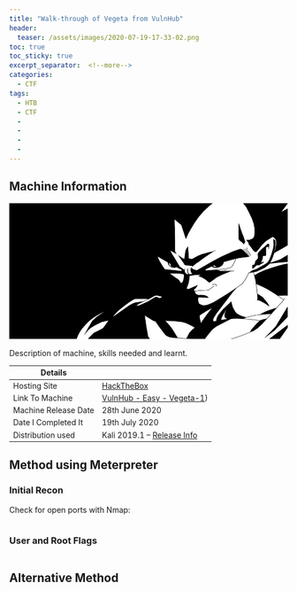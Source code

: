 ```yaml
---
title: "Walk-through of Vegeta from VulnHub"
header:
  teaser: /assets/images/2020-07-19-17-33-02.png
toc: true
toc_sticky: true
excerpt_separator:  <!--more-->
categories:
  - CTF
tags:
  - HTB
  - CTF
  - 
  - 
  - 
  - 
---
```


## Machine Information

![Vegeta-1](/assets/images/2020-07-19-17-33-02.png)

Description of machine, skills needed and learnt.

<!--more-->

| Details |  |
| --- | --- |
| Hosting Site | [HackTheBox](https://www.hackthebox.eu/) |
| Link To Machine | [VulnHub - Easy - Vegeta-1](https://www.vulnhub.com/entry/vegeta-1,501/)) |
| Machine Release Date | 28th June 2020 |
| Date I Completed It | 19th July 2020 |
| Distribution used | Kali 2019.1 – [Release Info](https://www.kali.org/news/kali-linux-2019-1-release/) |

## Method using Meterpreter

### Initial Recon

Check for open ports with Nmap:

```text
```

### User and Root Flags

```text
```

## Alternative Method

```text
```
